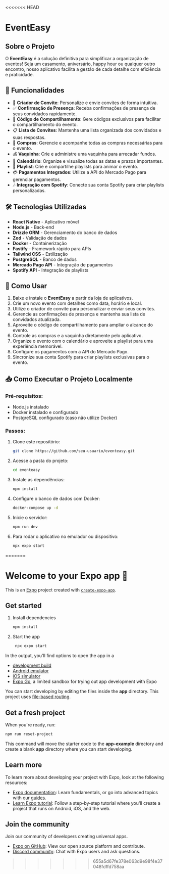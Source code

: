 <<<<<<< HEAD
# EventEasy

## Sobre o Projeto

O **EventEasy** é a solução definitiva para simplificar a organização de eventos! Seja um casamento, aniversário, happy hour ou qualquer outro encontro, nosso aplicativo facilita a gestão de cada detalhe com eficiência e praticidade.

## 🚀 Funcionalidades

- 🎨 **Criador de Convite**: Personalize e envie convites de forma intuitiva.
- ✅ **Confirmação de Presença**: Receba confirmações de presença de seus convidados rapidamente.
- 🔗 **Código de Compartilhamento**: Gere códigos exclusivos para facilitar o compartilhamento do evento.
- 📋 **Lista de Convites**: Mantenha uma lista organizada dos convidados e suas respostas.
- 🛒 **Compras**: Gerencie e acompanhe todas as compras necessárias para o evento.
- 💰 **Vaquinha**: Crie e administre uma vaquinha para arrecadar fundos.
- 📅 **Calendário**: Organize e visualize todas as datas e prazos importantes.
- 🎵 **Playlist**: Crie e compartilhe playlists para animar o evento.
- 💳 **Pagamentos Integrados**: Utilize a API do Mercado Pago para gerenciar pagamentos.
- 🎶 **Integração com Spotify**: Conecte sua conta Spotify para criar playlists personalizadas.

## 🛠️ Tecnologias Utilizadas

- **React Native** - Aplicativo móvel
- **Node.js** - Back-end
- **Drizzle ORM** - Gerenciamento do banco de dados
- **Zod** - Validação de dados
- **Docker** - Containerização
- **Fastify** - Framework rápido para APIs
- **Tailwind CSS** - Estilização
- **PostgreSQL** - Banco de dados
- **Mercado Pago API** - Integração de pagamentos
- **Spotify API** - Integração de playlists

## 📌 Como Usar

1. Baixe e instale o **EventEasy** a partir da loja de aplicativos.
2. Crie um novo evento com detalhes como data, horário e local.
3. Utilize o criador de convite para personalizar e enviar seus convites.
4. Gerencie as confirmações de presença e mantenha sua lista de convidados atualizada.
5. Aproveite o código de compartilhamento para ampliar o alcance do evento.
6. Controle as compras e a vaquinha diretamente pelo aplicativo.
7. Organize o evento com o calendário e aproveite a playlist para uma experiência memorável.
8. Configure os pagamentos com a API do Mercado Pago.
9. Sincronize sua conta Spotify para criar playlists exclusivas para o evento.

## 📥 Como Executar o Projeto Localmente

### Pré-requisitos:
- Node.js instalado
- Docker instalado e configurado
- PostgreSQL configurado (caso não utilize Docker)

### Passos:
1. Clone este repositório:
   ```sh
   git clone https://github.com/seu-usuario/eventeasy.git
   ```
2. Acesse a pasta do projeto:
   ```sh
   cd eventeasy
   ```
3. Instale as dependências:
   ```sh
   npm install
   ```
4. Configure o banco de dados com Docker:
   ```sh
   docker-compose up -d
   ```
5. Inicie o servidor:
   ```sh
   npm run dev
   ```
6. Para rodar o aplicativo no emulador ou dispositivo:
   ```sh
   npx expo start
   ```


=======
# Welcome to your Expo app 👋

This is an [Expo](https://expo.dev) project created with [`create-expo-app`](https://www.npmjs.com/package/create-expo-app).

## Get started

1. Install dependencies

   ```bash
   npm install
   ```

2. Start the app

   ```bash
    npx expo start
   ```

In the output, you'll find options to open the app in a

- [development build](https://docs.expo.dev/develop/development-builds/introduction/)
- [Android emulator](https://docs.expo.dev/workflow/android-studio-emulator/)
- [iOS simulator](https://docs.expo.dev/workflow/ios-simulator/)
- [Expo Go](https://expo.dev/go), a limited sandbox for trying out app development with Expo

You can start developing by editing the files inside the **app** directory. This project uses [file-based routing](https://docs.expo.dev/router/introduction).

## Get a fresh project

When you're ready, run:

```bash
npm run reset-project
```

This command will move the starter code to the **app-example** directory and create a blank **app** directory where you can start developing.

## Learn more

To learn more about developing your project with Expo, look at the following resources:

- [Expo documentation](https://docs.expo.dev/): Learn fundamentals, or go into advanced topics with our [guides](https://docs.expo.dev/guides).
- [Learn Expo tutorial](https://docs.expo.dev/tutorial/introduction/): Follow a step-by-step tutorial where you'll create a project that runs on Android, iOS, and the web.

## Join the community

Join our community of developers creating universal apps.

- [Expo on GitHub](https://github.com/expo/expo): View our open source platform and contribute.
- [Discord community](https://chat.expo.dev): Chat with Expo users and ask questions.
>>>>>>> 655a5d67fe378e063d9e98f4e37048fdffd758aa
